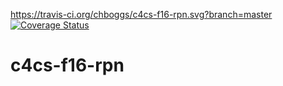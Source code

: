 https://travis-ci.org/chboggs/c4cs-f16-rpn.svg?branch=master [![Coverage Status](https://coveralls.io/repos/github/chboggs/c4cs-f16-rpn/badge.svg?branch=master)](https://coveralls.io/github/chboggs/c4cs-f16-rpn?branch=master)

# c4cs-f16-rpn
